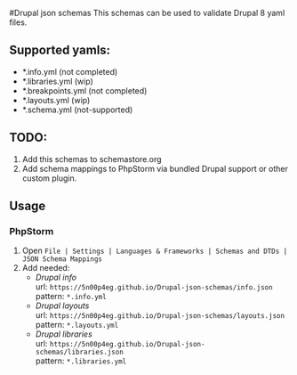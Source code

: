 #Drupal json schemas
This schemas can be used to validate Drupal 8 yaml files.

## Supported yamls:
* *.info.yml (not completed)
* *.libraries.yml (wip) 
* *.breakpoints.yml (not completed)
* *.layouts.yml (wip)
* *.schema.yml (not-supported)

## TODO:
1. Add this schemas to schemastore.org
1. Add schema mappings to PhpStorm via bundled Drupal support or other custom plugin.  

## Usage
### PhpStorm
1. Open `File | Settings | Languages & Frameworks | Schemas and DTDs | JSON Schema Mappings`
1. Add needed:
   * *Drupal info*   
   url: `https://5n00p4eg.github.io/Drupal-json-schemas/info.json`   
   pattern: `*.info.yml`
   * *Drupal layouts*   
   url: `https://5n00p4eg.github.io/Drupal-json-schemas/layouts.json`   
   pattern: `*.layouts.yml`
   * *Drupal libraries*   
   url: `https://5n00p4eg.github.io/Drupal-json-schemas/libraries.json`   
   pattern: `*.libraries.yml`
